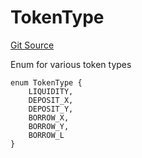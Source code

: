 # TokenType
[Git Source](https://github.com/Ammalgam-Protocol/core-v1/blob/55eccbeef5b0ef289c29a5edda7e20c492c25998/contracts/interfaces/tokens/IAmmalgamERC20Controller.sol)

Enum for various token types


```solidity
enum TokenType {
    LIQUIDITY,
    DEPOSIT_X,
    DEPOSIT_Y,
    BORROW_X,
    BORROW_Y,
    BORROW_L
}
```

